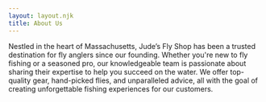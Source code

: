 ```yaml
---
layout: layout.njk
title: About Us
---
```

Nestled in the heart of Massachusetts, Jude’s Fly Shop has been a trusted destination for fly anglers since our founding. Whether you're new to fly fishing or a seasoned pro, our knowledgeable team is passionate about sharing their expertise to help you succeed on the water. We offer top-quality gear, hand-picked flies, and unparalleled advice, all with the goal of creating unforgettable fishing experiences for our customers.